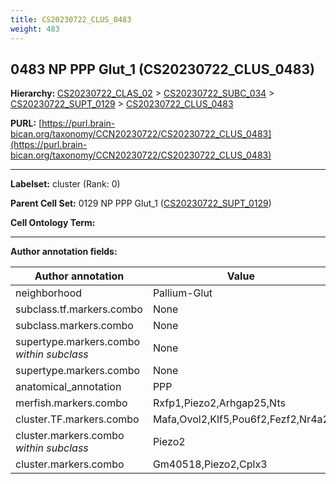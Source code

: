```yaml
---
title: CS20230722_CLUS_0483
weight: 483
---
```

## 0483 NP PPP Glut_1 (CS20230722_CLUS_0483)
<b>Hierarchy: </b>
[CS20230722_CLAS_02](../CS20230722_CLAS_02) >
[CS20230722_SUBC_034](../CS20230722_SUBC_034) >
[CS20230722_SUPT_0129](../CS20230722_SUPT_0129) >
[CS20230722_CLUS_0483](../CS20230722_CLUS_0483)

**PURL:** [https://purl.brain-bican.org/taxonomy/CCN20230722/CS20230722_CLUS_0483](https://purl.brain-bican.org/taxonomy/CCN20230722/CS20230722_CLUS_0483)

---


**Labelset:** cluster (Rank: 0)

**Parent Cell Set:** 0129 NP PPP Glut_1 ([CS20230722_SUPT_0129](../CS20230722_SUPT_0129))



**Cell Ontology Term:** 

[MARKER GENES.]: #


---

[TRANSFERRED ANNOTATIONS.]: #


[AUTHOR ANNOTATION FIELDS.]: #


**Author annotation fields:**

| Author annotation | Value |
|-------------------|-------|
|neighborhood|Pallium-Glut|
|subclass.tf.markers.combo|None|
|subclass.markers.combo|None|
|supertype.markers.combo _within subclass_|None|
|supertype.markers.combo|None|
|anatomical_annotation|PPP|
|merfish.markers.combo|Rxfp1,Piezo2,Arhgap25,Nts|
|cluster.TF.markers.combo|Mafa,Ovol2,Klf5,Pou6f2,Fezf2,Nr4a2|
|cluster.markers.combo _within subclass_|Piezo2|
|cluster.markers.combo|Gm40518,Piezo2,Cplx3|
